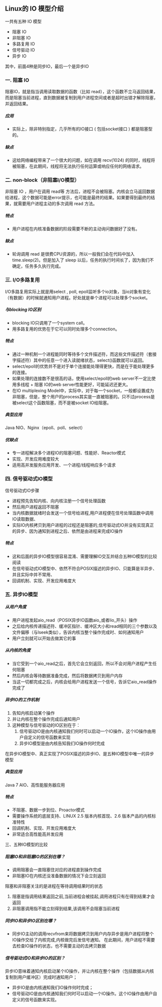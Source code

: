 ## Linux的 IO 模型介绍
一共有五种 IO 模型
- 阻塞 IO
- 非阻塞 IO
- 多路复用 IO
- 信号驱动 IO
- 异步 IO

其中，前面4种是同步IO，最后一个是异步IO
### 一. 阻塞 IO
阻塞IO，就是指当调用读取数据的函数（比如 read），这个函数不立马返回结果，而是阻塞当前进程，直到数据被复制到用户进程空间或者是超时出错才解除阻塞，并返回结果。

##### 应用
- 实际上，除非特别指定，几乎所有的IO接口 ( 包括socket接口 ) 都是阻塞型的。
##### 缺点
- 这给网络编程带来了一个很大的问题，如在调用 recv(1024) 的同时，线程将被阻塞，在此期间，线程将无法执行任何运算或响应任何的网络请求。


### 二. non-block（非阻塞I/O模型）
非阻塞 IO ，用户在调用 read等 方法后，进程不会被阻塞。内核会立马返回数据给进程，这个数据可能是error提示，也可能是最终的结果。如果要得到最终的结果，就需要用户进程主动的多次调用 read 方法。

##### 特点
- 用户进程在内核准备数据的阶段需要不断的主动询问数据好了没有。

##### 缺点
- 轮询调用 read 是很费CPU资源的，所以一般我们会在代码中加入 time.sleep(2)。但是加入了 sleep 以后，任务的执行时间长了，因为我们不确定，任务多久执行完成。

### 三. I/O多路复用

I/O多路复用实际上就是用select , poll, epoll监听多个io对象，当io对象有变化（有数据）的时候就通知用户进程。好处就是单个进程可以处理多个socket。


##### 与blocking IO区别
- blocking IO只调用了一个system call。
- 用多路复用的优势在于它可以同时处理多个connection。

##### 特点
- 通过一种机制一个进程能同时等待多个文件描述符，而这些文件描述符（套接字描述符）其中的任意一个进入读就绪状态，select()函数就可以返回。
- select/epoll的优势并不是对于单个连接能处理得更快，而是在于能处理更多的连接。
- 如果处理的连接数不是很高的话，使用select/epoll的web server不一定比使用多线程 + 阻塞 IO的web server性能更好，可能延迟还更大。
- 在IO multiplexing Model中，实际中，对于每一个socket，一般都设置成为非阻塞，但是，整个用户的process其实是一直被阻塞的。只不过process是被select这个函数阻塞，而不是被socket IO给阻塞。
　　
##### 典型应用
Java NIO、Nginx（epoll、poll、select）

##### 优缺点
- 专一进程解决多个进程IO的阻塞问题、性能好、Reactor模式
- 实现、开发应用难度较大
- 适用高并发服务应用开发、一个进程/线程响应多个请求


### 四. 信号驱动式IO模型

信号驱动式IO步骤
- 进程预先告知内核、向内核注册一个信号处理函数
- 然后用户进程返回不阻塞
- 当内核数据就绪时会发送一个信号给进程,用户进程便在信号处理函数中调用IO读取数据、
- 实际IO内核拷贝到用户进程的过程还是阻塞的,信号驱动式IO并没有实现真正的异步、因为通知到进程之后、依然是由进程来完成IO操作

##### 特点
- 这和后面的异步IO模型很容易混淆、需要理解IO交互并结合五种IO模型的比较阅读
- 在信号驱动式IO模型中、依然不符合POSIX描述的异步IO、只能算是半异步、并且实际中并不常用、
- 回调机制、实现、开发应用难度大

### 五. 异步IO模型

##### 从用户角度
- 用户进程发起aio_read（POSIX异步IO函数aio_或者lio_开头）操作
- 之后给内核传递描述符、缓冲区指针、缓冲区大小和read相同的三个参数以及文件偏移（与lseek类似），告诉内核当整个操作完成时、如何通知用户
- 用户立刻就可以开始去做其它的事


##### 从内核的角度
- 当它受到一个aio_read之后，首先它会立刻返回，所以不会对用户进程产生任何阻塞
- 然后内核会等待数据准备完成，然后将数据拷贝到用户内存
- 当这一切都完成之后，内核会给用户进程发送一个信号，告诉它aio_read操作完成了


##### 异步IO的工作机制
1. 告知内核启动某个操作
1. 并让内核在整个操作完成后通知用户
1. 这种模型与信号驱动的IO区别在于：
    1. 信号驱动IO是由内核通知我们何时可以启动一个IO操作，这个IO操作由用户自定义的信号函数来实现
    2. 异步IO模型是由内核告知我们IO操作何时完成

在异步IO模型中、真正实现了POSIX描述的异步IO、是五种IO模型中唯一的异步模型

##### 典型应用
Java 7 AIO、高性能服务器应用
##### 特点
- 不阻塞、数据一步到位、Proactor模式
- 需要操作系统的底层支持、LINUX 2.5 版本内核首现、2.6 版本产品的内核标准特性
- 回调机制、实现、开发应用难度大
- 非常适合高性能高并发应用

三、五种IO模型的比较

##### 阻塞IO和非阻塞IO的区别在哪？


- 调用阻塞会一直阻塞住对应的进程直到操作完成
- 非阻塞IO在内核还没准备数据的情况下会立刻返回

阻塞和非阻塞关注的是进程在等待调用结果时的状态

1. 阻塞是指调用结果返回之前,当前进程会被挂起,调用进程只有在得到结果才会返回
1. 非阻塞调用指不能立刻得到结果,该调用不会阻塞当前进程

##### 同步IO和异步IO区别在哪？

- 同步IO主动的调用recvfrom来将数据拷贝到用户内存异步是用户进程将整个IO操作交给了内核完成,内核做完后发信号通知。
在此期间，用户进程不需要去检查IO操作的状态，也不需要主动的去拷贝数据

##### 信号驱动式IO和异步IO的区别？

异步IO意味着通知内核启动某个IO操作，并让内核在整个操作（包括数据从内核复制到用户缓冲区）完成时通知用户；
- 异步IO是由内核通知我们IO操作何时完成；
- 信号驱动IO是由内核通知我们何时可以启动一个IO操作。这个IO操作由用户自定义的信号函数来实现。